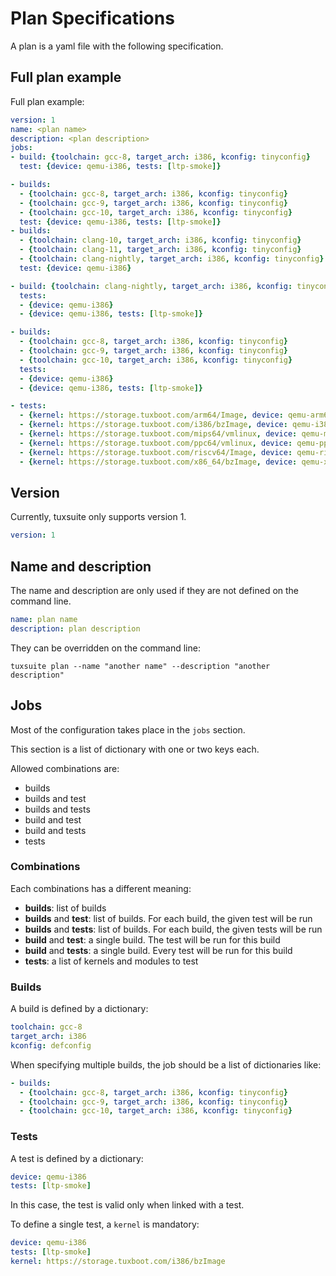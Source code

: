 # Plan Specifications

A plan is a yaml file with the following specification.

## Full plan example

Full plan example:

```yaml
version: 1
name: <plan name>
description: <plan description>
jobs:
- build: {toolchain: gcc-8, target_arch: i386, kconfig: tinyconfig}
  test: {device: qemu-i386, tests: [ltp-smoke]}

- builds:
  - {toolchain: gcc-8, target_arch: i386, kconfig: tinyconfig}
  - {toolchain: gcc-9, target_arch: i386, kconfig: tinyconfig}
  - {toolchain: gcc-10, target_arch: i386, kconfig: tinyconfig}
  test: {device: qemu-i386, tests: [ltp-smoke]}
- builds:
  - {toolchain: clang-10, target_arch: i386, kconfig: tinyconfig}
  - {toolchain: clang-11, target_arch: i386, kconfig: tinyconfig}
  - {toolchain: clang-nightly, target_arch: i386, kconfig: tinyconfig}
  test: {device: qemu-i386}

- build: {toolchain: clang-nightly, target_arch: i386, kconfig: tinyconfig}
  tests:
  - {device: qemu-i386}
  - {device: qemu-i386, tests: [ltp-smoke]}

- builds:
  - {toolchain: gcc-8, target_arch: i386, kconfig: tinyconfig}
  - {toolchain: gcc-9, target_arch: i386, kconfig: tinyconfig}
  - {toolchain: gcc-10, target_arch: i386, kconfig: tinyconfig}
  tests:
  - {device: qemu-i386}
  - {device: qemu-i386, tests: [ltp-smoke]}

- tests:
  - {kernel: https://storage.tuxboot.com/arm64/Image, device: qemu-arm64, tests: [ltp-smoke]}
  - {kernel: https://storage.tuxboot.com/i386/bzImage, device: qemu-i386, tests: [ltp-smoke]}
  - {kernel: https://storage.tuxboot.com/mips64/vmlinux, device: qemu-mips64, tests: [ltp-smoke]}
  - {kernel: https://storage.tuxboot.com/ppc64/vmlinux, device: qemu-ppc64, tests: [ltp-smoke]}
  - {kernel: https://storage.tuxboot.com/riscv64/Image, device: qemu-riscv64, tests: [ltp-smoke]}
  - {kernel: https://storage.tuxboot.com/x86_64/bzImage, device: qemu-x86_64, tests: [ltp-smoke]}
```

## Version

Currently, tuxsuite only supports version 1.

```yaml
version: 1
```

## Name and description

The name and description are only used if they are not defined on the command line.

```yaml
name: plan name
description: plan description
```

They can be overridden on the command line:

```
tuxsuite plan --name "another name" --description "another description"
```

## Jobs

Most of the configuration takes place in the `jobs` section.

This section is a list of dictionary with one or two keys each.

Allowed combinations are:

* builds
* builds and test
* builds and tests
* build and test
* build and tests
* tests

### Combinations

Each combinations has a different meaning:

* **builds**: list of builds
* **builds** and **test**: list of builds. For each build, the given test will be run
* **builds** and **tests**: list of builds. For each build, the given tests will be run
* **build** and **test**: a single build. The test will be run for this build
* **build** and **tests**: a single build. Every test will be run for this build
* **tests**: a list of kernels and modules to test

### Builds

A build is defined by a dictionary:

```yaml
toolchain: gcc-8
target_arch: i386
kconfig: defconfig
```

When specifying multiple builds, the job should be a list of dictionaries like:

```yaml
- builds:
  - {toolchain: gcc-8, target_arch: i386, kconfig: tinyconfig}
  - {toolchain: gcc-9, target_arch: i386, kconfig: tinyconfig}
  - {toolchain: gcc-10, target_arch: i386, kconfig: tinyconfig}
```

### Tests

A test is defined by a dictionary:

```yaml
device: qemu-i386
tests: [ltp-smoke]
```

In this case, the test is valid only when linked with a test.

To define a single test, a `kernel` is mandatory:

```yaml
device: qemu-i386
tests: [ltp-smoke]
kernel: https://storage.tuxboot.com/i386/bzImage
```
